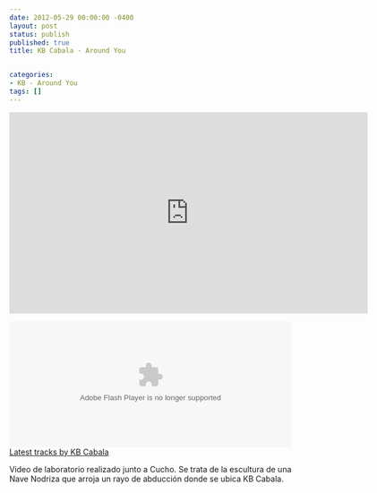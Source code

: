 ```yaml
---
date: 2012-05-29 00:00:00 -0400
layout: post
status: publish
published: true
title: KB Cabala - Around You


categories:
- KB - Around You
tags: []
---
```


<p><iframe src="http://player.vimeo.com/video/43075432?color=ff0179" width="640" height="360" frameborder="0" webkitAllowFullScreen mozallowfullscreen allowFullScreen></iframe></p>
<p><object height="225" width="100%"><param name="movie" value="https://player.soundcloud.com/player.swf?url=http%3A%2F%2Fapi.soundcloud.com%2Fusers%2F8758023&amp;show_comments=true&amp;auto_play=false&amp;show_playcount=true&amp;show_artwork=true&amp;color=000000"></param><param name="allowscriptaccess" value="always"></param> <embed allowscriptaccess="always" height="225" src="https://player.soundcloud.com/player.swf?url=http%3A%2F%2Fapi.soundcloud.com%2Fusers%2F8758023&amp;show_comments=true&amp;auto_play=false&amp;show_playcount=true&amp;show_artwork=true&amp;color=000000" type="application/x-shockwave-flash" width="100%"></embed></object>   <span><a href="http://soundcloud.com/kbcabala">Latest tracks by KB Cabala</a></span></p>
<p>Video de laboratorio realizado junto a Cucho. Se trata de la escultura de una Nave Nodriza que arroja un rayo de abducci&oacute;n donde se ubica KB Cabala.</p>
